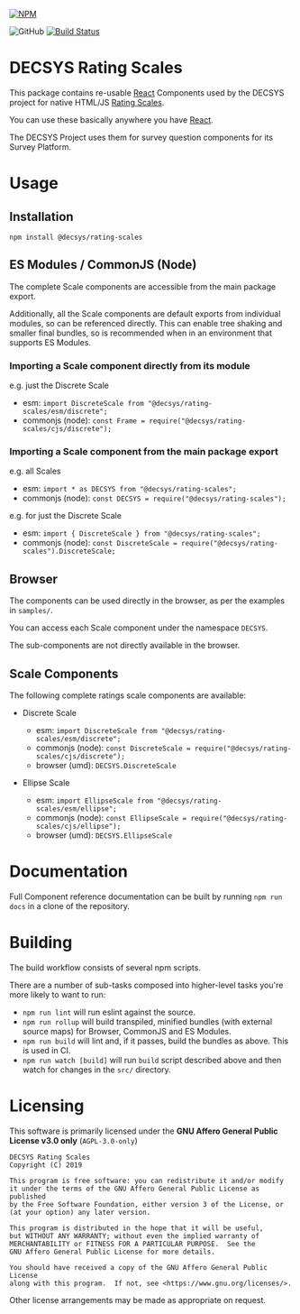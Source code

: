 [![NPM](https://nodeico.herokuapp.com/@decsys/rating-scales.svg)](https://npmjs.com/package/@decsys/rating-scales)

![GitHub](https://img.shields.io/github/license/decsys/rating-scales.svg)
[![Build Status](https://dev.azure.com/UniversityOfNottingham/DECSYS/_apis/build/status/decsys.rating-scales?branchName=master)](https://dev.azure.com/UniversityOfNottingham/DECSYS/_build/latest?definitionId=162?branchName=master)

# DECSYS Rating Scales

This package contains re-usable [React] Components used by the DECSYS project for native HTML/JS [Rating Scales].

You can use these basically anywhere you have [React].

The DECSYS Project uses them for survey question components for its Survey Platform.

# Usage

## Installation

`npm install @decsys/rating-scales`

## ES Modules / CommonJS (Node)

The complete Scale components are accessible from the main package export.

Additionally, all the Scale components are default exports from individual modules, so can be referenced directly. This can enable tree shaking and smaller final bundles, so is recommended when in an environment that supports ES Modules.

### Importing a Scale component directly from its module

e.g. just the Discrete Scale

- esm: `import DiscreteScale from "@decsys/rating-scales/esm/discrete";`
- commonjs (node): `const Frame = require("@decsys/rating-scales/cjs/discrete");`

### Importing a Scale component from the main package export

e.g. all Scales

- esm: `import * as DECSYS from "@decsys/rating-scales";`
- commonjs (node): `const DECSYS = require("@decsys/rating-scales");`

e.g. for just the Discrete Scale

- esm: `import { DiscreteScale } from "@decsys/rating-scales";`
- commonjs (node): `const DiscreteScale = require("@decsys/rating-scales").DiscreteScale;`

## Browser

The components can be used directly in the browser, as per the examples in `samples/`.

You can access each Scale component under the namespace `DECSYS`.

The sub-components are not directly available in the browser.

## Scale Components

The following complete ratings scale components are available:

- Discrete Scale

  - esm: `import DiscreteScale from "@decsys/rating-scales/esm/discrete";`
  - commonjs (node): `const DiscreteScale = require("@decsys/rating-scales/cjs/discrete");`
  - browser (umd): `DECSYS.DiscreteScale`

- Ellipse Scale
  - esm: `import EllipseScale from "@decsys/rating-scales/esm/ellipse";`
  - commonjs (node): `const EllipseScale = require("@decsys/rating-scales/cjs/ellipse");`
  - browser (umd): `DECSYS.EllipseScale`

# Documentation

Full Component reference documentation can be built by running `npm run docs` in a clone of the repository.

# Building

The build workflow consists of several npm scripts.

There are a number of sub-tasks composed into higher-level tasks you're more likely to want to run:

- `npm run lint` will run eslint against the source.
- `npm run rollup` will build transpiled, minified bundles (with external source maps) for Browser, CommonJS and ES Modules.
- `npm run build` will lint and, if it passes, build the bundles as above. This is used in CI.
- `npm run watch [build]` will run `build` script described above and then watch for changes in the `src/` directory.

# Licensing

This software is primarily licensed under the **GNU Affero General Public License v3.0 only** (`AGPL-3.0-only`)

    DECSYS Rating Scales
    Copyright (C) 2019

    This program is free software: you can redistribute it and/or modify
    it under the terms of the GNU Affero General Public License as published
    by the Free Software Foundation, either version 3 of the License, or
    (at your option) any later version.

    This program is distributed in the hope that it will be useful,
    but WITHOUT ANY WARRANTY; without even the implied warranty of
    MERCHANTABILITY or FITNESS FOR A PARTICULAR PURPOSE.  See the
    GNU Affero General Public License for more details.

    You should have received a copy of the GNU Affero General Public License
    along with this program.  If not, see <https://www.gnu.org/licenses/>.

Other license arrangements may be made as appropriate on request.

[react]: https://reactjs.org/
[rating scales]: https://en.wikipedia.org/wiki/Rating_scale
